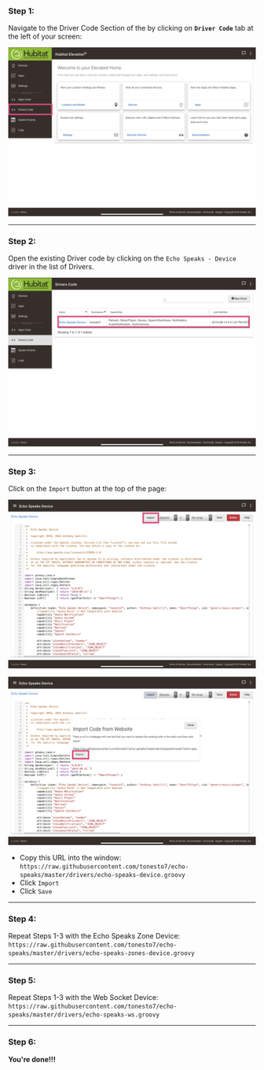 ### <h3 class="doc-head">Step 1:</h3>

Navigate to the Driver Code Section of the by clicking on **`Driver Code`** tab at the left of your screen:

![screenshot](img/he_device_update_1.jpg)

---
### <h3 class="doc-head">Step 2:</h3>
Open the existing Driver code by clicking on the `Echo Speaks - Device` driver in the list of Drivers.

![screenshot](img/he_device_update_2.png)

---
### <h3 class="doc-head">Step 3:</h3>
Click on the `Import` button at the top of the page:

![screenshot](img/he_device_update_3_1.png)

![screenshot](img/he_device_update_3_2.png)

* Copy this URL into the window: `https://raw.githubusercontent.com/tonesto7/echo-speaks/master/drivers/echo-speaks-device.groovy`
* Click `Import`
* Click `Save`

---


### <h3 class="doc-head">Step 4:</h3>
Repeat Steps 1-3 with the Echo Speaks Zone Device: `https://raw.githubusercontent.com/tonesto7/echo-speaks/master/drivers/echo-speaks-zones-device.groovy`

---

### <h3 class="doc-head">Step 5:</h3>
Repeat Steps 1-3 with the Web Socket Device: `https://raw.githubusercontent.com/tonesto7/echo-speaks/master/drivers/echo-speaks-ws.groovy`

---
### <h3 class="doc-head">Step 6:</h3>

**You're done!!!**

